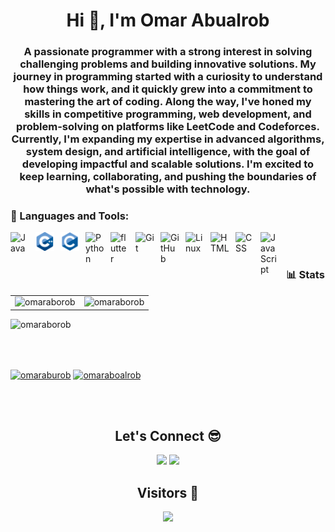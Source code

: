 <h1 align="center">Hi 👋, I'm Omar Abualrob</h1>
<h3 align="center">A passionate programmer with a strong interest in solving challenging problems and building innovative solutions. My journey in programming started with a curiosity to understand how things work, and it quickly grew into a commitment to mastering the art of coding. Along the way, I've honed my skills in competitive programming, web development, and problem-solving on platforms like LeetCode and Codeforces. Currently, I'm expanding my expertise in advanced algorithms, system design, and artificial intelligence, with the goal of developing impactful and scalable solutions. I'm excited to keep learning, collaborating, and pushing the boundaries of what's possible with technology.</h3>

<h3 align="left">🧰 Languages and Tools:</h3>
<img align="left" alt="Java" width="30px" style="padding-right:10px;" src="https://cdn.jsdelivr.net/gh/devicons/devicon/icons/java/java-original.svg"/>
<img align="left" alt="C++" width="30px" style="padding-right:10px;" src="https://raw.githubusercontent.com/devicons/devicon/master/icons/cplusplus/cplusplus-original.svg" />
<img align="left" alt="C" width="30px" style="padding-right:10px;" src="https://raw.githubusercontent.com/devicons/devicon/master/icons/c/c-original.svg" />
<img align="left" alt="Python" width="30px" style="padding-right:10px;" src="https://cdn.jsdelivr.net/gh/devicons/devicon/icons/python/python-plain.svg" />
<img align="left" alt="flutter" width="30px" style="padding-right:10px;" src="https://www.vectorlogo.zone/logos/flutterio/flutterio-icon.svg"  />
<img align="left" alt="Git" width="30px" style="padding-right:10px;" src="https://cdn.jsdelivr.net/gh/devicons/devicon/icons/git/git-original.svg" />
<img align="left" alt="GitHub" width="30px" style="padding-right:10px;" src="https://cdn.jsdelivr.net/gh/devicons/devicon/icons/github/github-original.svg" />
<img align="left" alt="Linux" width="30px" style="padding-right:10px;" src="https://cdn.jsdelivr.net/gh/devicons/devicon/icons/linux/linux-original.svg" />
<img align="left" alt="HTML" width="30px" style="padding-right:10px;" src="https://cdn.jsdelivr.net/gh/devicons/devicon/icons/html5/html5-plain.svg" />
<img align="left" alt="CSS" width="30px" style="padding-right:10px;" src="https://cdn.jsdelivr.net/gh/devicons/devicon/icons/css3/css3-plain.svg" />
<img align="left" alt="JavaScript" width="30px" style="padding-right:10px;" src="https://cdn.jsdelivr.net/gh/devicons/devicon/icons/javascript/javascript-plain.svg" />





<br /><br />

<h3 align="center">📊 Stats</h3>
<table align="center">
<tr >
<td ><img  src="https://github-readme-stats.vercel.app/api?username=omaraborob&count_private=true&theme=dracula&hide_border=true&locale=en" alt="omaraborob",width=100 /></td>
<td ><img  src="https://github-readme-streak-stats.herokuapp.com/?user=omaraborob&count_private=true&theme=dracula&hide_border=true" alt="omaraborob",width=100 /></td>
</tr>
</table>
<p>
<img  src="https://github-readme-stats.vercel.app/api/top-langs?username=omaraborob&show_icons=true&locale=en&layout=compact&langs_count=10&hide_border=true&bg_color=282A36&title_color=DD6387&text_color=fff&icon_color=fff" alt="omaraborob" />
</p>
<br /><br />
<p align="left">
<a href="https://codeforces.com/profile/omaraburob" target="blank"><img align="center" src="https://raw.githubusercontent.com/rahuldkjain/github-profile-readme-generator/master/src/images/icons/Social/codeforces.svg" alt="omaraburob" height="30" width="40" /></a>
<a href="https://www.leetcode.com/omaraboalrob" target="blank"><img align="center" src="https://raw.githubusercontent.com/rahuldkjain/github-profile-readme-generator/master/src/images/icons/Social/leet-code.svg" alt="omaraboalrob" height="30" width="40" /></a>
</p>
<br /><br />
<h2 align="center">Let's Connect 😎</h2>
<p align="center">
  <a href = "mailto:omar.aboalrob.7@gmail.com"><img src = "https://img.shields.io/badge/Gmail-D14836?style=for-the-badge&logo=gmail&logoColor=white" height = 30></a>
  <a href = "https://www.linkedin.com/in/omar-aburob/"><img src = "https://img.shields.io/badge/LinkedIn-0077B5?style=for-the-badge&logo=linkedin&logoColor=white"     height = 30></a>
 
</p>
<h2 align="center">Visitors 👀</h2>
<div align="center" >
  <img src="https://profile-counter.glitch.me/OmarAboRob/count.svg"></img>
</div>
